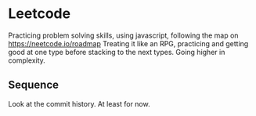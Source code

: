 # Leetcode

Practicing problem solving skills, using javascript, following the map on https://neetcode.io/roadmap
Treating it like an RPG, practicing and getting good at one type before stacking to the next types.
Going higher in complexity.

## Sequence

Look at the commit history. At least for now.
